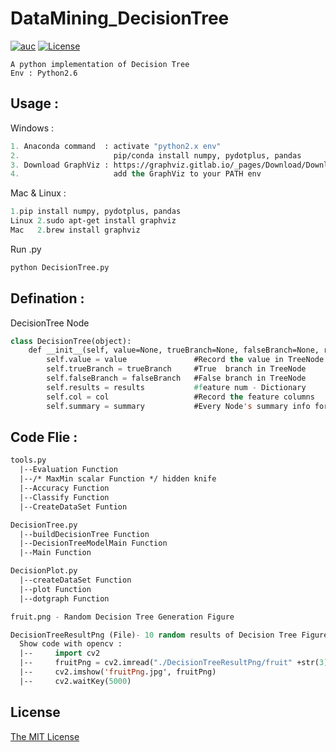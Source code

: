 # DataMining_DecisionTree

[![auc][aucsvg]][auc] [![License][licensesvg]][license]

[aucsvg]: https://img.shields.io/badge/tyty-DecisionTree-orange.svg
[auc]: https://github.com/bravotty/DataMining_DecisionTree

[licensesvg]: https://img.shields.io/badge/License-MIT-blue.svg
[license]: https://github.com/bravotty/DataMining_DecisionTree/blob/master/LICENSE

```
A python implementation of Decision Tree
Env : Python2.6
```

## Usage     : 

Windows     : 
```lisp
1. Anaconda command  : activate "python2.x env"
2.                     pip/conda install numpy, pydotplus, pandas
3. Download GraphViz : https://graphviz.gitlab.io/_pages/Download/Download_windows.html
4.                     add the GraphViz to your PATH env
```
Mac & Linux :
```lisp
1.pip install numpy, pydotplus, pandas
Linux 2.sudo apt-get install graphviz
Mac   2.brew install graphviz
```
Run .py
```lisp
python DecisionTree.py
```

## Defination :

DecisionTree Node
```lisp
class DecisionTree(object):
    def __init__(self, value=None, trueBranch=None, falseBranch=None, results=None, col=-1, summary=None):
        self.value = value               #Record the value in TreeNode
        self.trueBranch = trueBranch     #True  branch in TreeNode
        self.falseBranch = falseBranch   #False branch in TreeNode
        self.results = results           #feature num - Dictionary  
        self.col = col                   #Record the feature columns
        self.summary = summary           #Every Node's summary info for graph
```

## Code Flie  :
```lisp
tools.py 
  |--Evaluation Function
  |--/* MaxMin scalar Function */ hidden knife
  |--Accuracy Function
  |--Classify Function
  |--CreateDataSet Funtion

DecisionTree.py
  |--buildDecisionTree Function
  |--DecisionTreeModelMain Function
  |--Main Function

DecisionPlot.py
  |--createDataSet Function
  |--plot Function
  |--dotgraph Function

fruit.png - Random Decision Tree Generation Figure

DecisionTreeResultPng (File)- 10 random results of Decision Tree Figure
  Show code with opencv :
  |--     import cv2
  |--     fruitPng = cv2.imread("./DecisionTreeResultPng/fruit" +str(3)+".png")
  |--     cv2.imshow('fruitPng.jpg', fruitPng)
  |--     cv2.waitKey(5000)
```

## License

[The MIT License](https://github.com/bravotty/DataMining_DecisionTree/blob/master/LICENSE)
